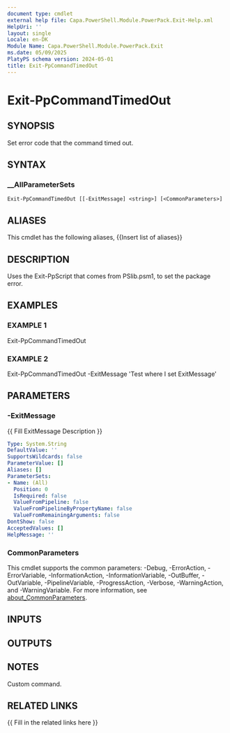 ```yaml
---
document type: cmdlet
external help file: Capa.PowerShell.Module.PowerPack.Exit-Help.xml
HelpUri: ''
layout: single
Locale: en-DK
Module Name: Capa.PowerShell.Module.PowerPack.Exit
ms.date: 05/09/2025
PlatyPS schema version: 2024-05-01
title: Exit-PpCommandTimedOut
---
```


# Exit-PpCommandTimedOut

## SYNOPSIS

Set error code that the command timed out.

## SYNTAX

### __AllParameterSets

```
Exit-PpCommandTimedOut [[-ExitMessage] <string>] [<CommonParameters>]
```

## ALIASES

This cmdlet has the following aliases,
  {{Insert list of aliases}}

## DESCRIPTION

Uses the Exit-PpScript that comes from PSlib.psm1, to set the package error.

## EXAMPLES

### EXAMPLE 1

Exit-PpCommandTimedOut

### EXAMPLE 2

Exit-PpCommandTimedOut -ExitMessage 'Test where I set ExitMessage'

## PARAMETERS

### -ExitMessage

{{ Fill ExitMessage Description }}

```yaml
Type: System.String
DefaultValue: ''
SupportsWildcards: false
ParameterValue: []
Aliases: []
ParameterSets:
- Name: (All)
  Position: 0
  IsRequired: false
  ValueFromPipeline: false
  ValueFromPipelineByPropertyName: false
  ValueFromRemainingArguments: false
DontShow: false
AcceptedValues: []
HelpMessage: ''
```

### CommonParameters

This cmdlet supports the common parameters: -Debug, -ErrorAction, -ErrorVariable,
-InformationAction, -InformationVariable, -OutBuffer, -OutVariable, -PipelineVariable,
-ProgressAction, -Verbose, -WarningAction, and -WarningVariable. For more information, see
[about_CommonParameters](https://go.microsoft.com/fwlink/?LinkID=113216).

## INPUTS

## OUTPUTS

## NOTES

Custom command.


## RELATED LINKS

{{ Fill in the related links here }}

